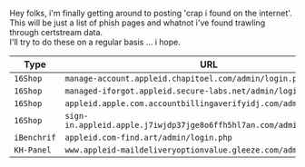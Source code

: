 Hey folks, i'm finally getting around to posting 'crap i found on the internet'.<br>
This will be just a list of phish pages and whatnot i've found trawling through certstream data.<br>
I'll try to do these on a regular basis ... i hope.

| **Type**  | **URL**                                                             | **IP Address**  |  **Threat Actor Email**      |
|-----------|---------------------------------------------------------------------|-----------------|------------------------------|
|`16Shop`   | `manage-account.appleid.chapitoel.com/admin/login.php`              |`62.128.110.188` | `mail.maxx@yandex.com`       |
|`16Shop`   | `managed-iforgot.appleid.secure-labs.net/admin/login.php`           |`104.140.248.230`| `buluhidung@yandex.com`      |
|`16Shop`   | `appleid.apple.com.accountbillingaverifyidj.com/admin/login.php`    |`103.84.85.106`  | `sukijan.sukiman@yandex.com` |
|`16Shop`   | `sign-in.appleid.apple.j7iwjdp37jge8o6ffh5hl7an.com/admin/login.php`|`51.140.204.57`  | `rony.zakaria1995@gmail.com` |
|`iBenchrif`| `appleid.com-find.art/admin/login.php`                              |`93.157.63.221`  |  `n/a`                       |
|`KH-Panel` | `www.appleid-maildeliveryoptionvalue.gleeze.com/admin/login.php`    |`64.225.118.214` |  `n/a`                       |
